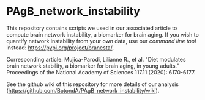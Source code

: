 # PAgB_network_instability
This repository contains scripts we used in our associated article to compute brain network instability, a biomarker for brain aging. If you wish to quantify network instability from your own data, use our *command line tool* instead: https://pypi.org/project/branesta/.

Corresponding article: Mujica-Parodi, Lilianne R., et al. "Diet modulates brain network stability, a biomarker for brain aging, in young adults." Proceedings of the National Academy of Sciences 117.11 (2020): 6170-6177.

See the github wiki of this repository for more details of our analysis (https://github.com/BotondA/PAgB_network_instability/wiki).

